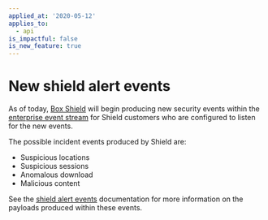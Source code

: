 ```yaml
---
applied_at: '2020-05-12'
applies_to:
  - api
is_impactful: false
is_new_feature: true
---
```


# New shield alert events

As of today, [Box Shield][box-shield] will begin producing new security events
within the [enterprise event stream](g://events/enterprise-events/for-enterprise/) for Shield
customers who are configured to listen for the new events. 

The possible incident events produced by Shield are:

* Suspicious locations
* Suspicious sessions
* Anomalous download
* Malicious content

See the [shield alert events](g://events/event-triggers/shield-alert-events/) documentation
for more information on the payloads produced within these events.

[box-shield]: https://www.box.com/shield
